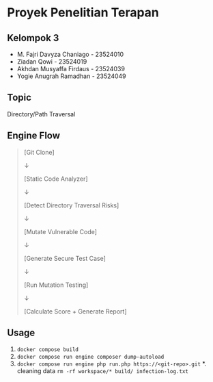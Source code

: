 # Proyek Penelitian Terapan

## Kelompok 3
- M. Fajri Davyza Chaniago - 23524010
- Ziadan Qowi - 23524019
- Akhdan Musyaffa Firdaus - 23524039
- Yogie Anugrah Ramadhan - 23524049

## Topic
Directory/Path Traversal

## Engine Flow
> [Git Clone] 
>
>    ↓
>
> [Static Code Analyzer] 
>
>    ↓
>
> [Detect Directory Traversal Risks] 
>
>    ↓
>
> [Mutate Vulnerable Code] 
>
>    ↓
>
> [Generate Secure Test Case] 
>
>    ↓
>
> [Run Mutation Testing]
>
>    ↓
>
> [Calculate Score + Generate Report]

## Usage
1. `docker compose build`
2. `docker compose run engine composer dump-autoload`
3. `docker compose run engine php run.php https://<git-repo>.git`
*. cleaning data `rm -rf workspace/* build/ infection-log.txt`